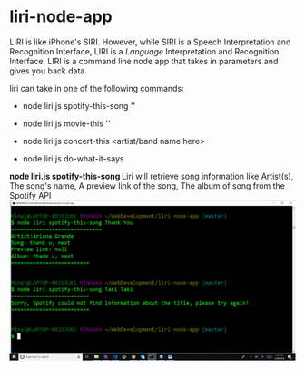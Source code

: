 # liri-node-app
LIRI is like iPhone's SIRI. However, while SIRI is a Speech Interpretation and Recognition Interface, LIRI is a _Language_ Interpretation and Recognition Interface. LIRI is a command line node app that takes in parameters and gives you back data.

liri can take in one of the following commands:

   * node liri.js spotify-this-song '<song name here>'

   * node liri.js movie-this '<movie name here>'

   * node liri.js concert-this <artist/band name here>

   * node liri.js do-what-it-says
   
   __node liri.js spotify-this-song <song name here>__
  Liri will retrieve song information like Artist(s), The song's name, A preview link of the song, The album of song from the Spotify API 
![Screenshot](images/SpotifyScreenshot.jpg)
  
  
  
  
  
  
